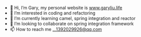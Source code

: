 - 👋 Hi, I’m Gary, my personal website is www.garyliu.life
- 👀 I’m interested in coding and refactoring
- 🌱 I’m currently learning camel, spring integration and reactor
- 💞️ I’m looking to collaborate on spring integration framework
- 📫 How to reach me ...1392029926@qq.com

<!---
jialigit/jialigit is a ✨ special ✨ repository because its `README.md` (this file) appears on your GitHub profile.
You can click the Preview link to take a look at your changes.
--->
